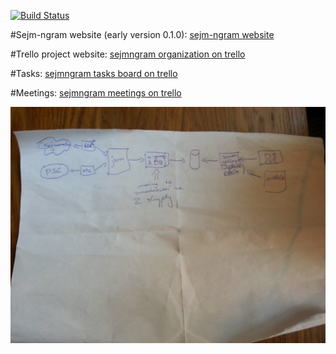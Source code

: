 [![Build Status](https://travis-ci.org/tgrez/sejm-ngram.png?branch=master)](https://travis-ci.org/tgrez/sejm-ngram)

#Sejm-ngram website (early version 0.1.0):
[sejm-ngram website][4]

#Trello project website:
[sejmngram organization on trello][1]

#Tasks:
[sejmngram tasks board on trello][2]

#Meetings:
[sejmngram meetings on trello][3]

![Alt text](/doc/SejmoGram-architecture.jpg "Optional title")



[1]: https://trello.com/sejmngram
[2]: https://trello.com/board/taski/50e60e90d94b35bf5e00057d
[3]: https://trello.com/board/spotkania/50eaea8ed16b3c041b002567
[4]: http://54.225.87.177/visualize.html

